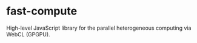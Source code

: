 fast-compute
============

High-level JavaScript library for the parallel heterogeneous computing via WebCL (GPGPU).